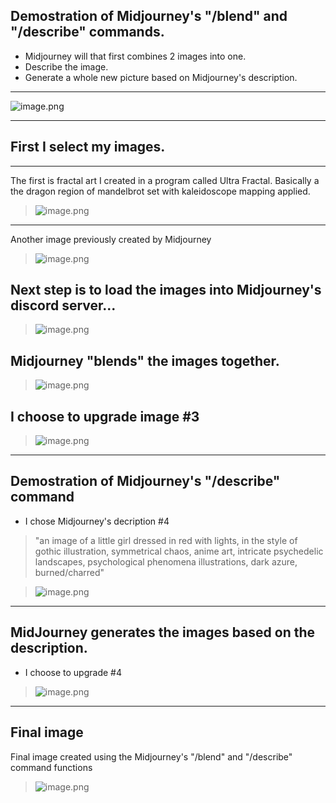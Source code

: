 ## Demostration of Midjourney's "/blend" and "/describe" commands. 

 - Midjourney will that first combines 2 images into one.  
 - Describe the image.  
 - Generate a whole new picture based on Midjourney's description.  
 ---
 ![image.png](final_sm.png)

---
## First I select my images.

---
The first is fractal art I created in a program called Ultra Fractal.   Basically a the dragon region of mandelbrot set with kaleidoscope mapping applied.
> ![image.png](fractal.png)

---

Another image previously created by Midjourney
> ![image.png](girl.png)

## Next step is to load the images into Midjourney's discord server...
> ![image.png](blend.png)

## Midjourney "blends" the images together.

> ![image.png](blend_choices.png)

## I choose to upgrade image #3

> ![image.png](blend_final.png)

---
## Demostration of Midjourney's "/describe" command

- I chose Midjourney's decription #4 

> "an image of a little girl dressed in red with lights, in the style of gothic illustration, symmetrical chaos, anime art, intricate psychedelic landscapes, psychological phenomena illustrations, dark azure, burned/charred"

> ![image.png](describe.png)

---
## MidJourney generates the images based on the description.
- I choose to upgrade #4
> ![image.png](describe_choices.png)

---
## Final image
Final image created using the Midjourney's "/blend" and "/describe" command functions

> ![image.png](final.png)
